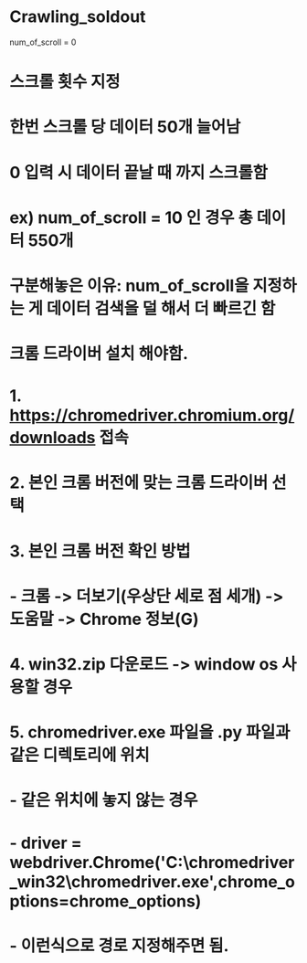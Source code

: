 # Crawling_soldout

num_of_scroll = 0
# 스크롤 횟수 지정
# 한번 스크롤 당 데이터 50개 늘어남
# 0 입력 시 데이터 끝날 때 까지 스크롤함
# ex) num_of_scroll = 10 인 경우 총 데이터 550개
# 구분해놓은 이유: num_of_scroll을 지정하는 게 데이터 검색을 덜 해서 더 빠르긴 함



# 크롬 드라이버 설치 해야함.
# 1. https://chromedriver.chromium.org/downloads 접속
# 2. 본인 크롬 버전에 맞는 크롬 드라이버 선택
# 3. 본인 크롬 버전 확인 방법
#   - 크롬 -> 더보기(우상단 세로 점 세개) -> 도움말 -> Chrome 정보(G)
# 4. win32.zip 다운로드 -> window os 사용할 경우
# 5. chromedriver.exe 파일을 .py 파일과 같은 디렉토리에 위치
#   - 같은 위치에 놓지 않는 경우
#   - driver = webdriver.Chrome('C:\\chromedriver_win32\\chromedriver.exe',chrome_options=chrome_options)
#   - 이런식으로 경로 지정해주면 됨.
